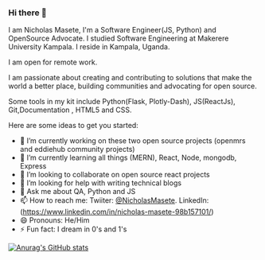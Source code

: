 ### Hi there 👋

I am Nicholas Masete, I'm a Software Engineer(JS, Python) and OpenSource Advocate.
I studied Software Engineering at Makerere University Kampala.
I reside in Kampala, Uganda.

I am open for remote work.

I am passionate about creating and contributing to solutions that make the world a better place, building communities and advocating for open source.

Some tools in my kit include Python(Flask, Plotly-Dash), JS(ReactJs), Git,Documentation , HTML5 and CSS. 


Here are some ideas to get you started:

- 🔭 I’m currently working on these two open source projects (openmrs and eddiehub community projects)
- 🌱 I’m currently learning all things (MERN), React, Node, mongodb, Express 
- 👯 I’m looking to collaborate on open source react projects
- 🤔 I’m looking for help with writing technical blogs
- 💬 Ask me about QA, Python and JS
- 📫 How to reach me: Twiiter: [@NicholasMasete](https://twitter.com/NicholasMasete).
                   LinkedIn: (https://www.linkedin.com/in/nicholas-masete-98b157101/)
- 😄 Pronouns: He/Him
- ⚡ Fun fact: I dream in 0's and 1's

[![Anurag's GitHub stats](https://github-readme-stats.vercel.app/api?username=masete)](https://github.com/anuraghazra/github-readme-stats)

